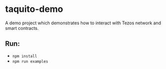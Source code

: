 # taquito-demo

A demo project which demonstrates how to interact with Tezos network and smart contracts.

## Run: 
* `npm install`
* `npm run examples`